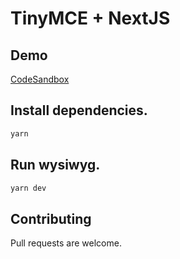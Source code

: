 # TinyMCE + NextJS

## Demo 
[CodeSandbox](https://codesandbox.io/s/tinymce-nextjs-dwjfs)

## Install dependencies.

```bash
yarn
```
## Run wysiwyg.

```bash
yarn dev
```

## Contributing
Pull requests are welcome.
